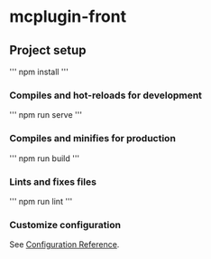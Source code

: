 # mcplugin-front

## Project setup

'''
npm install
'''

### Compiles and hot-reloads for development

'''
npm run serve
'''

### Compiles and minifies for production

'''
npm run build
'''

### Lints and fixes files

'''
npm run lint
'''

### Customize configuration

See [Configuration Reference](https://cli.vuejs.org/config/).
